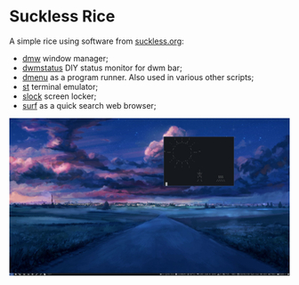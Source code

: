 # Suckless Rice

A simple rice using software from [suckless.org](https://suckless.org://suckless.org/):

* [dmw](https://dwm.suckless.org/) window manager;
* [dwmstatus](https://dwm.suckless.org/status_monitor/) DIY status monitor for dwm bar;
* [dmenu](https://tools.suckless.org/dmenu/) as a program runner. Also used in various other scripts;
* [st](https://st.suckless.org/) terminal emulator;
* [slock](https://tools.suckless.org/slock/) screen locker;
* [surf](https://surf.suckless.org/) as a quick search web browser;

![screenshot](screenshot.png)
